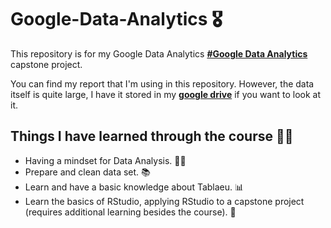 # Google-Data-Analytics 🎖️

This repository is for my Google Data Analytics **[#Google Data Analytics](https://www.coursera.org/learn/google-data-analytics-capstone/home)** capstone project. 

You can find my report that I'm using in this repository. However, the data itself is quite large, I have it stored in my **[google drive](https://drive.google.com/drive/u/0/folders/1YPct-0kH3vjUKxRxOVTd1GTs7wXrxMnr)** if you want to look at it.
## Things I have learned through the course 👩‍🎓

- Having a mindset for Data Analysis. 👨‍💻
- Prepare and clean data set. 📚
- Learn and have a basic knowledge about Tablaeu. 📊
- Learn the basics of RStudio, applying RStudio to a capstone project (requires additional learning besides the course). 🌌
